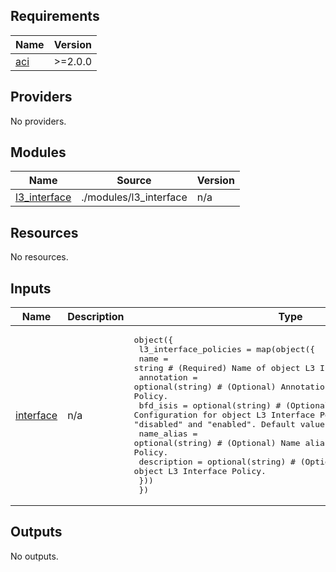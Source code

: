 <!-- BEGIN_TF_DOCS -->
## Requirements

| Name | Version |
|------|---------|
| <a name="requirement_aci"></a> [aci](#requirement\_aci) | >=2.0.0 |

## Providers

No providers.

## Modules

| Name | Source | Version |
|------|--------|---------|
| <a name="module_l3_interface"></a> [l3\_interface](#module\_l3\_interface) | ./modules/l3_interface | n/a |

## Resources

No resources.

## Inputs

| Name | Description | Type | Default | Required |
|------|-------------|------|---------|:--------:|
| <a name="input_interface"></a> [interface](#input\_interface) | n/a | <pre>object({<br>    l3_interface_policies = map(object({<br>      name        = string # (Required) Name of object L3 Interface Policy.<br>      annotation  = optional(string) # (Optional) Annotation for object L3 Interface Policy.<br>      bfd_isis    = optional(string) # (Optional) BFD ISIS Configuration for object L3 Interface Policy. Allowed values are "disabled" and "enabled". Default value is "disabled".<br>      name_alias  = optional(string) # (Optional) Name alias for object L3 Interface Policy.<br>      description = optional(string) # (Optional) Description for object L3 Interface Policy.<br>    }))<br>  })</pre> | n/a | yes |

## Outputs

No outputs.
<!-- END_TF_DOCS -->